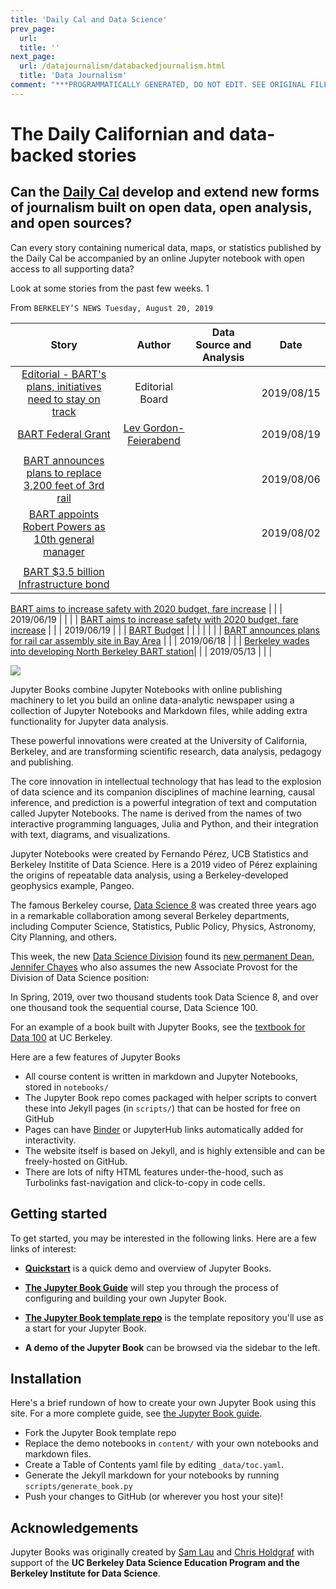 ```yaml
---
title: 'Daily Cal and Data Science'
prev_page:
  url: 
  title: ''
next_page:
  url: /datajournalism/databackedjournalism.html
  title: 'Data Journalism'
comment: "***PROGRAMMATICALLY GENERATED, DO NOT EDIT. SEE ORIGINAL FILES IN /content***"
---
```

# The Daily Californian and data-backed stories

## Can the [**Daily Cal**](https://www.dailycal.org/) develop and extend new forms of journalism built on open data, open analysis, and open sources?

Can every story containing numerical data, maps, or statistics published by the Daily Cal be accompanied by an online Jupyter notebook with open access to all supporting data?

Look at some stories from the past few weeks. 1


From `BERKELEY’S NEWS
Tuesday, August 20, 2019
`


 Story | Author | Data Source and Analysis | Date
:---: | :---: | :---: | :---:
[Editorial - BART's plans, initiatives need to stay on track](https://www.google.com/url?client=internal-uds-cse&cx=004860988773045794728:o9buhn1rb8k&q=https://www.dailycal.org/2019/08/15/barts-plans-initiatives-need-to-stay-on-track/&sa=U&ved=2ahUKEwj6vr62mJTkAhWWFTQIHRN7ArwQFjALegQIDBAC&usg=AOvVaw0hR4it-iNNl8hH4hTf1h31)  | Editorial Board  |   | 2019/08/15
[BART Federal Grant](https://www.dailycal.org/2019/08/19/bart-secures-federal-grant-for-anti-terrorist-police-patrol-team/) | [Lev Gordon-Feierabend](https://www.dailycal.org/author/lgordonfeierabend/) |  | 2019/08/19
  |   |   |
[BART announces plans to replace 3,200 feet of 3rd rail](https://www.dailycal.org/2019/08/06/bart-announces-plans-to-replace-3200-feet-of-3rd-rail-using-measure-rr-funds/) |   |  |  2019/08/06
[BART appoints Robert Powers as 10th general manager](https://www.google.com/url?client=internal-uds-cse&cx=004860988773045794728:o9buhn1rb8k&q=https://www.dailycal.org/2019/08/02/bart-appoints-robert-powers-as-10th-general-manager/&sa=U&ved=2ahUKEwj6vr62mJTkAhWWFTQIHRN7ArwQFjAEegQIHxAC&usg=AOvVaw3Rqupk80Hg--Ls45yU13Hz)  |   |  | 2019/08/02
  |   |   |
[BART $3.5 billion Infrastructure bond]() |    |    |



[BART aims to increase safety with 2020 budget, fare increase](https://www.google.com/url?client=internal-uds-cse&cx=004860988773045794728:o9buhn1rb8k&q=https://www.dailycal.org/2019/06/19/bart-aims-to-increase-safety-with-2020-budget-fare-increase/&sa=U&ved=2ahUKEwiTrK63m5TkAhUZITQIHYNmA0YQFjAOegQIAhAC&usg=AOvVaw1ChPySFC2P2JI1CXule3lo) |   |    | 2019/06/19
|   |   |   |
[BART aims to increase safety with 2020 budget, fare increase](https://www.dailycal.org/2019/06/19/bart-aims-to-increase-safety-with-2020-budget-fare-increase/) |   |   | 2019/06/19
  |   |   |
[BART Budget](https://www.bart.gov/about/financials)  |    |   |
|   |   |   |
[BART announces plans for rail car assembly site in Bay Area](https://www.dailycal.org/2019/06/18/bart-announces-plans-for-rail-car-assembly-site-in-bay-area/) |   |   | 2019/06/18
  |   |   |
[Berkeley wades into developing North Berkeley BART station](https://www.google.com/url?client=internal-uds-cse&cx=004860988773045794728:o9buhn1rb8k&q=https://www.dailycal.org/2019/05/13/balancing-resident-input-berkeley-wades-into-developing-north-berkeley-bart-station/&sa=U&ved=2ahUKEwj6vr62mJTkAhWWFTQIHRN7ArwQFjAAegQIIxAC&usg=AOvVaw1OcFjvmetiJOtDiOFrDmbm)|  |  | 2019/05/13
  |   |   |




<img src="https://circleci.com/gh/jupyter/jupyter-book.svg?style=svg" class="left">

Jupyter Books combine Jupyter Notebooks with online publishing machinery to let you build an online data-analytic newspaper using a collection of Jupyter Notebooks
and Markdown files, while adding extra functionality for Jupyter data analysis.

These powerful innovations were created at the University of California, Berkeley, and are transforming scientific research, data analysis, pedagogy and publishing.

The core innovation in intellectual technology that has lead to the explosion of data science and its companion disciplines of machine learning, causal inference, and prediction is a powerful integration of text and computation called Jupyter Notebooks. The name is derived from the names of two interactive programming languages, Julia and Python, and their integration with text, diagrams, and visualizations.

Jupyter Notebooks were created by Fernando Pérez, UCB Statistics and Berkeley Institite of Data Science.
Here is a 2019 video of Pérez explaining the origins of repeatable data analysis, using a Berkeley-developed geophysics example, Pangeo.

The famous Berkeley course, [Data Science 8]() was created three years ago in a remarkable collaboration among several Berkeley departments, including Computer Science, Statistics, Public Policy, Physics, Astronomy, City Planning, and others.

This week, the new [Data Science Division](https://campustechnology.com/articles/2018/11/29/berkeley-setting-up-division-to-build-on-data-sciences-momentum.aspx) found its [new permanent Dean, Jennifer Chayes](https://bsa.berkeley.edu/news/announcement-associate-provost-division-data-science-and-information-and-dean-school) who also assumes the new Associate Provost for the Division of Data Science position:

In Spring, 2019, over two thousand students took Data Science 8, and over one thousand took the sequential course, Data Science 100.

For an example of a book built with Jupyter Books, see the [textbook for Data 100](https://www.textbook.ds100.org/) at UC Berkeley.

Here are a few features of Jupyter Books

* All course content is written in markdown and Jupyter Notebooks, stored in `notebooks/`
* The Jupyter Book repo comes packaged with helper scripts to convert these into Jekyll pages (in `scripts/`) that can be hosted for free on GitHub
* Pages can have [Binder](https://mybinder.org) or JupyterHub links automatically added for interactivity.
* The website itself is based on Jekyll, and is highly extensible and can be freely-hosted on GitHub.
* There are lots of nifty HTML features under-the-hood, such as Turbolinks fast-navigation and
  click-to-copy in code cells.

## Getting started

To get started, you may be interested in the following links.
Here are a few links of interest:

* **[Quickstart](features/features)** is a quick demo and overview of Jupyter Books.

* **[The Jupyter Book Guide](guide/01_overview)**
  will step you through the process of configuring and building your own Jupyter Book.

* **[The Jupyter Book template repo](https://github.com/jupyter/jupyter-book)** is the template
  repository you'll use as a start for your Jupyter Book.

* **A demo of the Jupyter Book** can be browsed via the sidebar to the left.

## Installation

Here's a brief rundown of how to create your own Jupyter Book using this site. For a more
complete guide, see [the Jupyter Book guide](guide/01_overview).

* Fork the Jupyter Book template repo
* Replace the demo notebooks in `content/` with your own notebooks and markdown files.
* Create a Table of Contents yaml file by editing `_data/toc.yaml`.
* Generate the Jekyll markdown for your notebooks by running `scripts/generate_book.py`
* Push your changes to GitHub (or wherever you host your site)!

## Acknowledgements

Jupyter Books was originally created by [Sam Lau][sam] and [Chris Holdgraf][chris]
with support of the **UC Berkeley Data Science Education Program and the Berkeley
Institute for Data Science**.

[sam]: http://www.samlau.me/
[chris]: https://predictablynoisy.com
